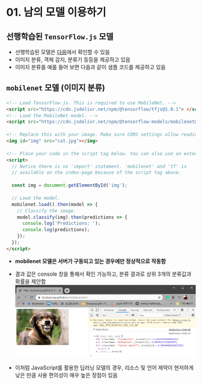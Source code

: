 # 01. 남의 모델 이용하기

## 선행학습된 `TensorFlow.js` 모델

- 선행학습된 모델은 [다음](https://www.tensorflow.org/js/models?hl=ko)에서 확인할 수 있음
- 이미지 분류, 객체 감지, 분류기 등등을 제공하고 있음
- 이미지 분류를 예를 들어 보면 다음과 같이 샘플 코드를 제공하고 있음

## `mobilenet` 모델 (이미지 분류)

```html
<!-- Load TensorFlow.js. This is required to use MobileNet. -->
<script src="https://cdn.jsdelivr.net/npm/@tensorflow/tfjs@1.0.1"> </script>
<!-- Load the MobileNet model. -->
<script src="https://cdn.jsdelivr.net/npm/@tensorflow-models/mobilenet@1.0.0"> </script>

<!-- Replace this with your image. Make sure CORS settings allow reading the image! -->
<img id="img" src="cat.jpg"></img>

<!-- Place your code in the script tag below. You can also use an external .js file -->
<script>
  // Notice there is no 'import' statement. 'mobilenet' and 'tf' is
  // available on the index-page because of the script tag above.

  const img = document.getElementById('img');

  // Load the model.
  mobilenet.load().then(model => {
    // Classify the image.
    model.classify(img).then(predictions => {
      console.log('Predictions: ');
      console.log(predictions);
    });
  });
</script>
```

- **mobilenet 모델은 서버가 구동되고 있는 경우에만 정상적으로 작동함**
- 결과 값은 console 창을 통해서 확인 가능하고, 분류 결과로 상위 3개의 분류값과 확률을 제안함
  ![](mobilenet_outcome.png)

- 이처럼 JavaScript를 활용한 딥러닝 모델의 경우, 리소스 및 언어 제약이 현저하게 낮은 만큼 사용 편의성이 매우 높은 장점이 있음
